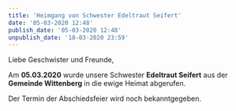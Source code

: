 ```yaml
---
title: 'Heimgang von Schwester Edeltraut Seifert'
date: '05-03-2020 12:48'
publish_date: '05-03-2020 12:48'
unpublish_date: '18-03-2020 23:59'
---
```


Liebe Geschwister und Freunde,

Am **05.03.2020** wurde unsere Schwester **Edeltraut Seifert** aus der **Gemeinde Wittenberg** in die ewige Heimat abgerufen.

Der Termin der Abschiedsfeier wird noch bekanntgegeben.